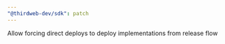 ```yaml
---
"@thirdweb-dev/sdk": patch
---
```


Allow forcing direct deploys to deploy implementations from release flow

